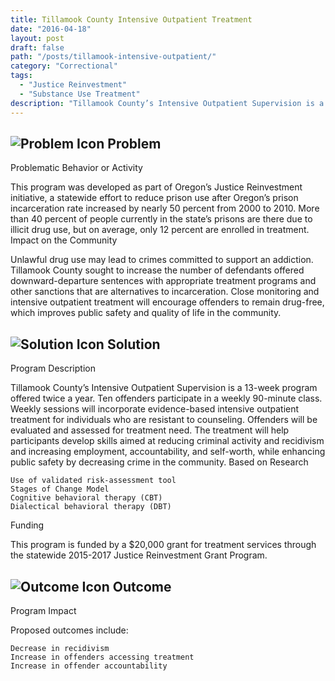 ```yaml
---
title: Tillamook County Intensive Outpatient Treatment
date: "2016-04-18"
layout: post
draft: false
path: "/posts/tillamook-intensive-outpatient/"
category: "Correctional"
tags:
  - "Justice Reinvestment"
  - "Substance Use Treatment"
description: "Tillamook County’s Intensive Outpatient Supervision is a 13-week program offered twice a year."
---
```

## ![Problem Icon](https://github.com/google/material-design-icons/raw/master/alert/1x_web/ic_error_outline_black_48dp.png "Problem") Problem

Problematic Behavior or Activity

This program was developed as part of Oregon’s Justice Reinvestment initiative, a statewide effort to reduce prison use after Oregon’s prison incarceration rate increased by nearly 50 percent from 2000 to 2010. More than 40 percent of people currently in the state’s prisons are there due to illicit drug use, but on average, only 12 percent are enrolled in treatment.
Impact on the Community

Unlawful drug use may lead to crimes committed to support an addiction. Tillamook County sought to increase the number of defendants offered downward-departure sentences with appropriate treatment programs and other sanctions that are alternatives to incarceration. Close monitoring and intensive outpatient treatment will encourage offenders to remain drug-free, which improves public safety and quality of life in the community.

## ![Solution Icon](https://github.com/google/material-design-icons/raw/master/action/1x_web/ic_lightbulb_outline_black_48dp.png "Solution") Solution

Program Description

Tillamook County’s Intensive Outpatient Supervision is a 13-week program offered twice a year. Ten offenders participate in a weekly 90-minute class. Weekly sessions will incorporate evidence-based intensive outpatient treatment for individuals who are resistant to counseling. Offenders will be evaluated and assessed for treatment need. The treatment will help participants develop skills aimed at reducing criminal activity and recidivism and increasing employment, accountability, and self-worth, while enhancing public safety by decreasing crime in the community.
Based on Research

    Use of validated risk-assessment tool
    Stages of Change Model
    Cognitive behavioral therapy (CBT)
    Dialectical behavioral therapy (DBT)

Funding

This program is funded by a $20,000 grant for treatment services through the statewide 2015-2017 Justice Reinvestment Grant Program.

## ![Outcome Icon](https://github.com/google/material-design-icons/raw/master/action/1x_web/ic_view_list_black_48dp.png "Outcome") Outcome

Program Impact

Proposed outcomes include:

    Decrease in recidivism
    Increase in offenders accessing treatment
    Increase in offender accountability
